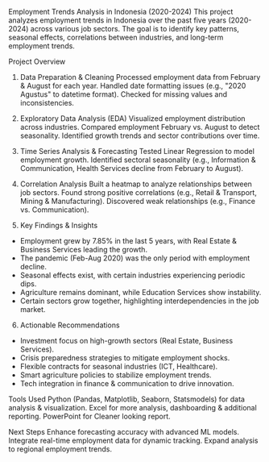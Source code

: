  Employment Trends Analysis in Indonesia (2020-2024)
This project analyzes employment trends in Indonesia over the past five years (2020-2024) across various job sectors. The goal is to identify key patterns, seasonal effects, correlations between industries, and long-term employment trends.

Project Overview
1. Data Preparation & Cleaning
Processed employment data from February & August for each year.
Handled date formatting issues (e.g., "2020 Agustus" to datetime format).
Checked for missing values and inconsistencies.
2. Exploratory Data Analysis (EDA)
Visualized employment distribution across industries.
Compared employment February vs. August to detect seasonality.
Identified growth trends and sector contributions over time.
3. Time Series Analysis & Forecasting
Tested Linear Regression to model employment growth.
Identified sectoral seasonality (e.g., Information & Communication, Health Services decline from February to August).
4. Correlation Analysis
Built a heatmap to analyze relationships between job sectors.
Found strong positive correlations (e.g., Retail & Transport, Mining & Manufacturing).
Discovered weak relationships (e.g., Finance vs. Communication).

5. Key Findings & Insights
- Employment grew by 7.85% in the last 5 years, with Real Estate & Business Services leading the growth.
- The pandemic (Feb-Aug 2020) was the only period with employment decline.
- Seasonal effects exist, with certain industries experiencing periodic dips.
- Agriculture remains dominant, while Education Services show instability.
- Certain sectors grow together, highlighting interdependencies in the job market.

6. Actionable Recommendations
- Investment focus on high-growth sectors (Real Estate, Business Services).
- Crisis preparedness strategies to mitigate employment shocks.
- Flexible contracts for seasonal industries (ICT, Healthcare).
- Smart agriculture policies to stabilize employment trends.
- Tech integration in finance & communication to drive innovation.

Tools Used
Python (Pandas, Matplotlib, Seaborn, Statsmodels) for data analysis & visualization.
Excel for more analysis, dashboarding & additional reporting.
PowerPoint for Cleaner looking report.

Next Steps
Enhance forecasting accuracy with advanced ML models.
Integrate real-time employment data for dynamic tracking.
Expand analysis to regional employment trends.
